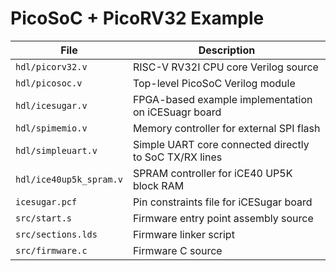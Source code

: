 # PicoSoC + PicoRV32 Example

| File                    | Description                                            |
| ----------------------- | ------------------------------------------------------ |
| `hdl/picorv32.v`        | RISC-V RV32I CPU core Verilog source                   |
| `hdl/picosoc.v`         | Top-level PicoSoC Verilog module                       |
| `hdl/icesugar.v`        | FPGA-based example implementation on iCESuagr board    |
| `hdl/spimemio.v`        | Memory controller for external SPI flash               |
| `hdl/simpleuart.v`      | Simple UART core connected directly to SoC TX/RX lines |
| `hdl/ice40up5k_spram.v` | SPRAM controller for iCE40 UP5K block RAM              |
| `icesugar.pcf`          | Pin constraints file for iCESugar board                |
| `src/start.s`           | Firmware entry point assembly source                   |
| `src/sections.lds`      | Firmware linker script                                 |
| `src/firmware.c`        | Firmware C source                                      |
